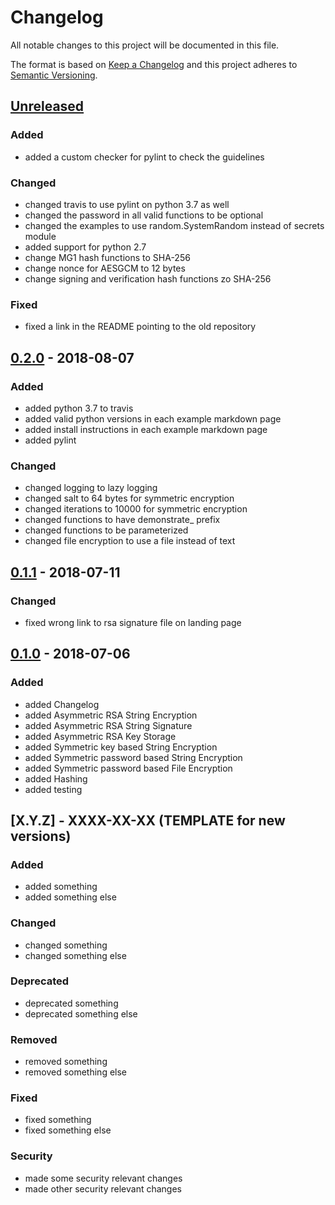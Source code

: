 # Changelog

All notable changes to this project will be documented in this file.

The format is based on [Keep a Changelog](http://keepachangelog.com/en/1.0.0/)
and this project adheres to [Semantic Versioning](http://semver.org/spec/v2.0.0.html).

## [Unreleased]

### Added

- added a custom checker for pylint to check the guidelines

### Changed

- changed travis to use pylint on python 3.7 as well
- changed the password in all valid functions to be optional
- changed the examples to use random.SystemRandom instead of secrets module
- added support for python 2.7
- change MG1 hash functions to SHA-256
- change nonce for AESGCM to 12 bytes
- change signing and verification hash functions zo SHA-256

### Fixed

- fixed a link in the README pointing to the old repository

## [0.2.0] - 2018-08-07

### Added 

- added python 3.7 to travis
- added valid python versions in each example markdown page
- added install instructions in each example markdown page
- added pylint

### Changed

- changed logging to lazy logging
- changed salt to 64 bytes for symmetric encryption
- changed iterations to 10000 for symmetric encryption
- changed functions to have demonstrate_ prefix
- changed functions to be parameterized
- changed file encryption to use a file instead of text

## [0.1.1] - 2018-07-11

### Changed

- fixed wrong link to rsa signature file on landing page

## [0.1.0] - 2018-07-06

### Added

- added Changelog
- added Asymmetric RSA String Encryption
- added Asymmetric RSA String Signature
- added Asymmetric RSA Key Storage
- added Symmetric key based String Encryption
- added Symmetric password based String Encryption
- added Symmetric password based File Encryption
- added Hashing
- added testing

## [X.Y.Z] - XXXX-XX-XX (TEMPLATE for new versions)

### Added

- added something
- added something else

### Changed

- changed something
- changed something else

### Deprecated

- deprecated something
- deprecated something else

### Removed

- removed something
- removed something else

### Fixed

- fixed something
- fixed something else

### Security

- made some security relevant changes
- made other security relevant changes

[Unreleased]: https://github.com/cryptoexamples/python-cryptography-cryptoexamples/compare/v0.2.0...HEAD
[0.2.0]: https://github.com/cryptoexamples/java-crypto-examples/releases/tag/v0.2.0
[0.1.1]: https://github.com/cryptoexamples/java-crypto-examples/releases/tag/v0.1.1
[0.1.0]: https://github.com/cryptoexamples/java-crypto-examples/releases/tag/v0.1.0
